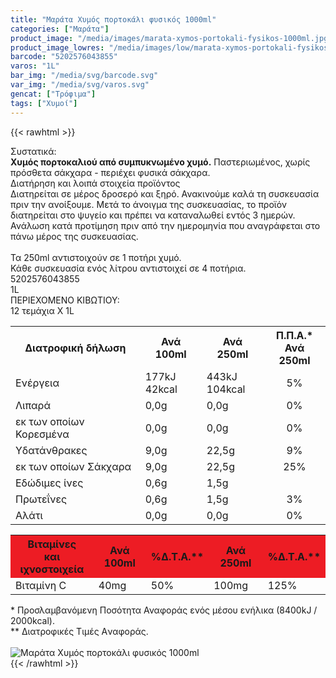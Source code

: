 ```yaml
---
title: "Μαράτα Χυμός πορτοκάλι φυσικός 1000ml"
categories: ["Μαράτα"]
product_image: "/media/images/marata-xymos-portokali-fysikos-1000ml.jpg"
product_image_lowres: "/media/images/low/marata-xymos-portokali-fysikos-1000ml.jpg"
barcode: "5202576043855"
varos: "1L"
bar_img: "/media/svg/barcode.svg"
var_img: "/media/svg/varos.svg"
gencat: ["Τρόφιμα"]
tags: ["Χυμοί"]
---
```

{{< rawhtml >}}

<div class="sload385"><div class="product"><div id="sistatika">Συστατικά:</div><div class="alltext"><b>Χυμός πορτοκαλιού από συμπυκνωμένο χυμό.</b> Παστεριωμένος, χωρίς πρόσθετα σάκχαρα - περιέχει φυσικά σάκχαρα.<br></div><div id="loipa">Διατήρηση και λοιπά στοιχεία προϊόντος</div><div class="alltext">Διατηρείται σε μέρος δροσερό και ξηρό. Ανακινούμε καλά τη συσκευασία πριν την ανοίξουμε. Μετά το άνοιγμα της συσκευασίας, το προϊόν διατηρείται στο ψυγείο και πρέπει να καταναλωθεί εντός 3 ημερών. Ανάλωση κατά προτίμηση πριν από την ημερομηνία που αναγράφεται στο πάνω μέρος της συσκευασίας.<br><br>Τα 250ml αντιστοιχούν σε 1 ποτήρι χυμό.<br>Κάθε συσκευασία ενός λίτρου αντιστοιχεί σε 4 ποτήρια.<br></div><div id="barcode"><div id="barimage1"></div><span id="bartext">5202576043855</span></div><div id="varos"><div id="varosimage1"></div><span id="varostext">1L</span></div><div id="kivotio">ΠΕΡΙΕΧΟΜΕΝΟ ΚΙΒΩΤΙΟΥ:<br>12 τεμάχια Χ 1L</div><div class="tabout"><table id="diatable"><tbody><tr><th>Διατροφική δήλωση</th><th>Ανά 100ml</th><th>Ανά 250ml</th><th>Π.Π.Α.*<br>Ανά 250ml</th></tr><tr><td class="texr2">Ενέργεια</td><td class="texr">177kJ<br>42kcal</td><td class="texr">443kJ<br>104kcal</td><td class="texr" style="text-align:center">5%</td></tr><tr><td class="texr2">Λιπαρά</td><td class="texr">0,0g</td><td class="texr">0,0g</td><td class="texr" style="text-align:center">0%</td></tr><tr><td class="gray">εκ των οποίων Κορεσµένα</td><td class="gray2">0,0g</td><td class="gray2">0,0g</td><td class="gray2" style="text-align:center">0%</td></tr><tr><td class="texr2">Yδατάνθρακες</td><td class="texr">9,0g</td><td class="texr">22,5g</td><td class="texr" style="text-align:center">9%</td></tr><tr><td class="gray">εκ των οποίων Σάκχαρα</td><td class="gray2">9,0g</td><td class="gray2">22,5g</td><td class="gray2" style="text-align:center">25%</td></tr><tr><td class="texr2">Eδώδιμες ίνες</td><td class="texr">0,6g</td><td class="texr">1,5g</td><td class="texr" style="text-align:center"></td></tr><tr><td class="texr2">Πρωτεΐνες</td><td class="texr">0,6g</td><td class="texr">1,5g</td><td class="texr" style="text-align:center">3%</td></tr><tr><td class="texr2">Αλάτι</td><td class="texr">0,0g</td><td class="texr">0,0g</td><td class="texr" style="text-align:center">0%</td></tr></tbody></table></div><div class="keno"></div><div class="tabout"><table id="diatable"><tbody><tr><th style="background:#ed1c24">Βιταμίνες<br>και ιχνοστοιχεία</th><th style="background:#ed1c24">Ανά 100ml</th><th style="background:#ed1c24">%Δ.Τ.Α.**</th><th style="background:#ed1c24">Ανά 250ml</th><th style="background:#ed1c24">%Δ.Τ.Α.**</th></tr><tr><td class="texr2">Βιταμίνη C</td><td class="texr">40mg</td><td class="texr">50%</td><td class="texr">100mg</td><td class="texr">125%</td></tr></tbody></table></div><div class="alltext">* Προσλαμβανόμενη Ποσότητα Αναφοράς ενός μέσου ενήλικα (8400kJ / 2000kcal).<br>** Διατροφικές Τιμές Aναφοράς.</div><br><div class="pimg"><img alt="Μαράτα Χυμός πορτοκάλι φυσικός 1000ml" title="Μαράτα Χυμός πορτοκάλι φυσικός 1000ml" src="/media/images/marata-xymos-portokali-fysikos-1000ml.jpg"></div></div></div>
{{< /rawhtml >}}


